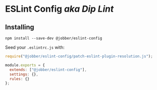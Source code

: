 # ESLint Config _aka Dip Lint_

## Installing

`npm install --save-dev @jobber/eslint-config`

Seed your `.eslintrc.js` with:

```js
require("@jobber/eslint-config/patch-eslint-plugin-resolution.js");

module.exports = {
  extends: ["@jobber/eslint-config"],
  settings: {},
  rules: {}
};
```
